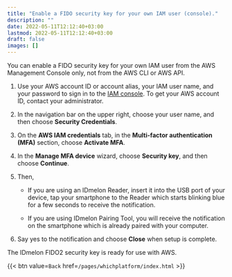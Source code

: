```yaml
---
title: "Enable a FIDO security key for your own IAM user (console)."
description: ""
date: 2022-05-11T12:12:40+03:00
lastmod: 2022-05-11T12:12:40+03:00
draft: false
images: []
---
```


You can enable a FIDO security key for your own IAM user from the AWS Management Console only, not from the AWS CLI or AWS API.  

1. Use your AWS account ID or account alias, your IAM user name, and your password to sign in to the [IAM console](https://console.aws.amazon.com/iam). To get your AWS account ID, contact your administrator.  

2. In the navigation bar on the upper right, choose your user name, and then choose **Security Credentials**.  

3. On the **AWS IAM credentials** tab, in the **Multi-factor authentication (MFA)** section, choose **Activate MFA**.  

4. In the **Manage MFA device** wizard, choose **Security key**, and then choose **Continue**.  

5. Then,  

    - If you are using an IDmelon Reader, insert it into the USB port of your device, tap your smartphone to the Reader which starts blinking blue for a few seconds to receive the notification.  

    - If you are using IDmelon Pairing Tool, you will receive the notification on the smartphone which is already paired with your computer.  
    
6. Say yes to the notification and choose **Close** when setup is complete.  

The IDmelon FIDO2 security key is ready for use with AWS.  

{{< btn value=`Back` href=`/pages/whichplatform/index.html` >}}
